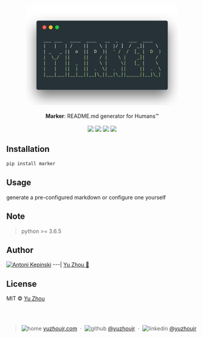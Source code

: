 <!-- Marker: README.md generator for Humans™

___ ___   ____  ____   __  _    ___  ____
|   |   | /    ||    \ |  |/ ]  /  _]|    \
| _   _ ||  o  ||  D  )|  ' /  /  [_ |  D  )
|  \_/  ||     ||    / |    \ |    _]|    /
|   |   ||  _  ||    \ |     \|   [_ |    \
|   |   ||  |  ||  .  \|  .  ||     ||  .  \
|___|___||__|__||__|\_||__|\_||_____||__|\_|

 -->


<h3 style="text-align:center;font-weight: 300;" align="center">
  <img src="/public/marker-logo.png" width="400px">
</h3>


<p align="center">
  <b>Marker</b>: README.md generator for Humans™

  <br/>
  <br/>
  <img src="https://img.shields.io/badge/downloads-0k-yellow.svg?style=flat-square">
  <img src="https://forthebadge.com/images/badges/built-with-love.svg" width="87px">
  <img src="https://forthebadge.com/images/badges/made-with-python.svg" width="130px">
  <img src="https://img.shields.io/badge/downloads-0k-yellow.svg?style=flat-square">

</p>

## Installation

``` bash
pip install marker
```

<!-- #Beer here maybe -->

## Usage

generate a pre-configured markdown or configure one yourself

<!-- ## Dependencies -->

## Note

> python >= 3.6.5

## Author
[![Antoni Kepinski](https://avatars3.githubusercontent.com/u/6414741?s=100&v=4)](http://yuzhoujr.com)
---|
[Yu Zhou :rocket:](http://yuzhoujr.com)


## License

MIT © [Yu Zhou](http://yuzhoujr.com)





<br/><br/>

> ![home](http://yuzhoujr.com/legacy/emoji/home.svg)
[yuzhoujr.com](http://www.yuzhoujr.com) &nbsp;&middot;&nbsp;
> ![github](http://yuzhoujr.com/legacy/emoji/github.svg)  [@yuzhoujr](https://github.com/yuzhoujr) &nbsp;&middot;&nbsp;
> ![linkedin](http://yuzhoujr.com/legacy/emoji/linkedin.svg)  [@yuzhoujr](https://linkedin.com/in/yuzhoujr)
